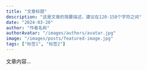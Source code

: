```yaml
---
title: "文章标题"
description: "这是文章的简要描述，建议在120-158个字符之间"
date: "2024-03-20"
author: "作者名称"
authorAvatar: "/images/authors/avatar.jpg"
image: "/images/posts/featured-image.jpg"
tags: ["标签1", "标签2"]
---
```


文章内容...
